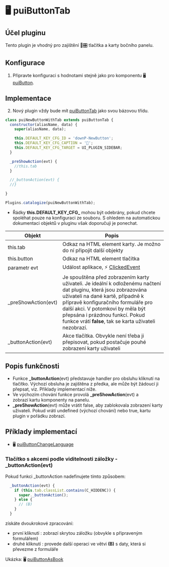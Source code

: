 # 🖥️ puiButtonTab

## Účel pluginu

Tento plugin je vhodný pro zajištění 🔘🎛️ tlačítka a karty bočního panelu.

## Konfigurace

1. Připravte konfiguraci s hodnotami stejně jako pro komponentu 🖥️ [puiButton][puiButtonC].

## Implementace

2. Nový plugin vždy bude mít [puiButtonTab][puiButtonTab] jako svou bázovou třídu.

```javascript
class puiNewButtonWithTab extends puiButtonTab {
  constructor(aliasName, data) {
    super(aliasName, data);

    this.DEFAULT_KEY_CFG_ID = 'downP-NewButton';
    this.DEFAULT_KEY_CFG_CAPTION = '🤡';
    this.DEFAULT_KEY_CFG_TARGET = UI_PLUGIN_SIDEBAR;
  }

  _preShowAction(evt) {
    //this.tab
  }

  //_buttonAction(evt) {
  //}

}

Plugins.catalogize(puiNewButtonWithTab);
```

- Řádky **this.DEFAULT_KEY_CFG_** mohou být odebrány, pokud chcete spoléhat pouze na konfiguraci ze souboru. S ohledem na automatickou dokumentaci objektů v pluginu však doporučuji je ponechat.

| Objekt | Popis |
|---|---|
| this.tab | Odkaz na HTML element karty. Je možno do ní připojit další objekty |
| this.button | Odkaz na HTML element tlačítka |
| parametr evt | Událost aplikace, ⚡ [ClickedEvent][ClickedEvent] |
| _preShowAction(evt) | Je spouštěna před zobrazením karty uživateli. Je ideální k odloženému načtení dat pluginu, která jsou zobrazována uživateli na dané kartě, případně k přípravě konfiguračního formuláře pro další akci. V potomkovi by měla být přepsána i prázdnou funkcí. Pokud funkce vrátí **false**, tak se karta uživateli nezobrazí. |
| _buttonAction(evt) | Akce tlačítka. Obvykle není třeba ji přepisovat, pokud postačuje pouhé zobrazení karty uživateli |

## Popis funkčnosti

- Funkce **_buttonAction**(evt) představuje handler pro obsluhu kliknutí na tlačítko. Výchozí obsluha je zajištěna z předka, ale může být žádoucí ji přepsat, viz. Příklady implementací níže.
- Ve výchozím chování funkce provolá **_preShowAction**(evt) a  
zobrazí kartu komponenty na panelu.
- **_preShowAction**(evt) může vrátit false, aby zablokovala zobrazení karty uživateli. Pokud vrátí undefined (výchozí chování) nebo true, kartu plugin v pořádku zobrazí.

## Příklady implementací

- 🖥️ [puiButtonChangeLanguage][puiButtonChangeLanguage]

### Tlačítko s akcemi podle viditelnosti záložky - _buttonAction(evt)

Pokud funkci _buttonAction nadefinujete tímto způsobem:

```javascript
  _buttonAction(evt) {
    if (this.tab.classList.contains(C_HIDDENC)) {
      super._buttonAction();
    } else {
      // (B)
    }
  }
```

získáte dvoukrokové zpracování:

- první kliknutí : zobrazí skrytou záložku (obvykle s připraveným formulářem)
- druhé kliknutí : provede další operaci ve větvi **(B)** s daty, která si převezme z formuláře

Ukázka: 🖥️ [puiButtonAsBook][cpuiButtonAsBook]

[ClickedEvent]: :_evt:ClickedEvent.md "ClickedEvent"
[puiButtonTab]: :_plg:puiButtonTab.md "puiButtonTab"
[puiButtonC]: puiButton.md#h-2-1 "puiButton"
[cpuiButtonAsBook]: :_cpp:puiButtonAsBook.md "puiButtonAsBook"
[puiButtonChangeLanguage]: :_plg:puiButtonChangeLanguage.md "puiButtonChangeLanguage"
